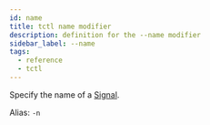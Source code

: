 ```yaml
---
id: name
title: tctl name modifier
description: definition for the --name modifier
sidebar_label: --name
tags:
  - reference
  - tctl
---
```


Specify the name of a [Signal](/concepts/what-is-a-signal).

Alias: `-n`
